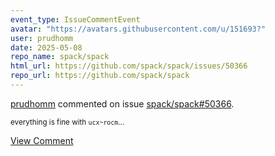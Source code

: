 ```yaml
---
event_type: IssueCommentEvent
avatar: "https://avatars.githubusercontent.com/u/151693?"
user: prudhomm
date: 2025-05-08
repo_name: spack/spack
html_url: https://github.com/spack/spack/issues/50366
repo_url: https://github.com/spack/spack
---
```


<a href='https://github.com/prudhomm' target='_blank'>prudhomm</a> commented on issue <a href='https://github.com/spack/spack/issues/50366' target='_blank'>spack/spack#50366</a>.

<small>everything is fine with `ucx~rocm`...</small>

<a href='https://github.com/spack/spack/issues/50366' target='_blank'>View Comment</a>